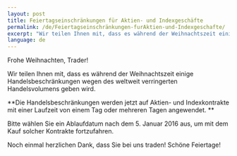```yaml
---
layout: post
title: Feiertagseinschränkungen für Aktien- und Indexgeschäfte
permalink: /de/Feiertagseinschränkungen-furAktien-und-Indexgeschafte/
excerpt: "Wir teilen Ihnen mit, dass es während der Weihnachtszeit einige Handelsbeschränkungen wegen des weltweit verringerten Handelsvolumens geben wird..."
language: de 
---
```



Frohe Weihnachten, Trader!

Wir teilen Ihnen mit, dass es während der Weihnachtszeit einige Handelsbeschränkungen wegen des weltweit verringerten Handelsvolumens geben wird.

**Die Handelsbeschränkungen werden jetzt auf Aktien- und Indexkontrakte mit einer Laufzeit von einem Tag oder mehreren Tagen angewendet. **

Bitte wählen Sie ein Ablaufdatum nach dem 5. Januar 2016 aus, um mit dem Kauf solcher Kontrakte fortzufahren.

Noch einmal herzlichen Dank, dass Sie bei uns traden!  Schöne Feiertage!
